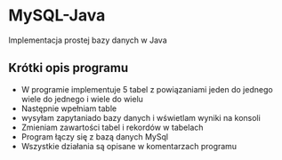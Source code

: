 # MySQL-Java
Implementacja prostej bazy danych w Java 
## Krótki opis programu
- W programie implementuje 5 tabel z powiązaniami jeden do jednego wiele do jednego i wiele do wielu
- Następnie wpełniam  table 
- wysyłam zapytaniado bazy danych i wświetlam wyniki na konsoli
- Zmieniam zawartości tabel i rekordów w tabelach
- Program łączy się z bazą danych MySql
- Wszystkie działania są opisane w komentarzach programu
